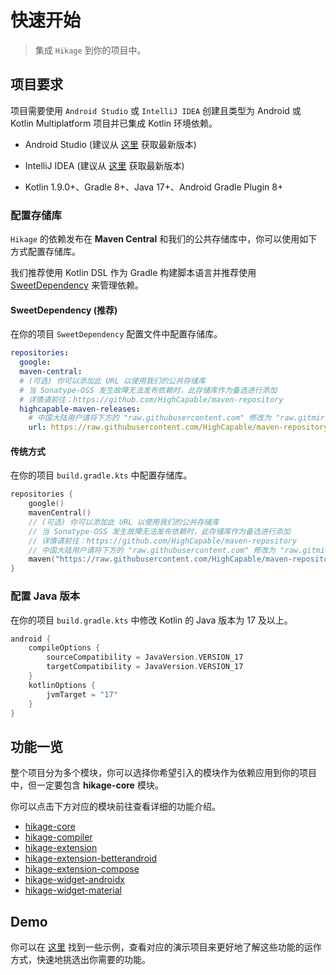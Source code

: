 # 快速开始

> 集成 `Hikage` 到你的项目中。

## 项目要求

项目需要使用 `Android Studio` 或 `IntelliJ IDEA` 创建且类型为 Android 或 Kotlin Multiplatform 项目并已集成 Kotlin 环境依赖。

- Android Studio (建议从 [这里](https://developer.android.com/studio) 获取最新版本)

- IntelliJ IDEA (建议从 [这里](https://www.jetbrains.com/idea) 获取最新版本)

- Kotlin 1.9.0+、Gradle 8+、Java 17+、Android Gradle Plugin 8+

### 配置存储库

`Hikage` 的依赖发布在 **Maven Central** 和我们的公共存储库中，你可以使用如下方式配置存储库。

我们推荐使用 Kotlin DSL 作为 Gradle 构建脚本语言并推荐使用 [SweetDependency](https://github.com/HighCapable/SweetDependency) 来管理依赖。

#### SweetDependency (推荐)

在你的项目 `SweetDependency` 配置文件中配置存储库。

```yaml
repositories:
  google:
  maven-central:
  # (可选) 你可以添加此 URL 以使用我们的公共存储库
  # 当 Sonatype-OSS 发生故障无法发布依赖时，此存储库作为备选进行添加
  # 详情请前往：https://github.com/HighCapable/maven-repository
  highcapable-maven-releases:
    # 中国大陆用户请将下方的 "raw.githubusercontent.com" 修改为 "raw.gitmirror.com"
    url: https://raw.githubusercontent.com/HighCapable/maven-repository/main/repository/releases
```

#### 传统方式

在你的项目 `build.gradle.kts` 中配置存储库。

```kotlin
repositories {
    google()
    mavenCentral()
    // (可选) 你可以添加此 URL 以使用我们的公共存储库
    // 当 Sonatype-OSS 发生故障无法发布依赖时，此存储库作为备选进行添加
    // 详情请前往：https://github.com/HighCapable/maven-repository
    // 中国大陆用户请将下方的 "raw.githubusercontent.com" 修改为 "raw.gitmirror.com"
    maven("https://raw.githubusercontent.com/HighCapable/maven-repository/main/repository/releases")
}
```

### 配置 Java 版本

在你的项目 `build.gradle.kts` 中修改 Kotlin 的 Java 版本为 17 及以上。

```kt
android {
    compileOptions {
        sourceCompatibility = JavaVersion.VERSION_17
        targetCompatibility = JavaVersion.VERSION_17
    }
    kotlinOptions {
        jvmTarget = "17"
    }
}
```

## 功能一览

整个项目分为多个模块，你可以选择你希望引入的模块作为依赖应用到你的项目中，但一定要包含 **hikage-core** 模块。

你可以点击下方对应的模块前往查看详细的功能介绍。

- [hikage-core](../library/hikage-core.md)
- [hikage-compiler](../library/hikage-compiler.md)
- [hikage-extension](../library/hikage-extension.md)
- [hikage-extension-betterandroid](../library/hikage-extension-betterandroid.md)
- [hikage-extension-compose](../library/hikage-extension-compose.md)
- [hikage-widget-androidx](../library/hikage-widget-androidx.md)
- [hikage-widget-material](../library/hikage-widget-material.md)

## Demo

你可以在 [这里](repo://tree/main/samples) 找到一些示例，查看对应的演示项目来更好地了解这些功能的运作方式，快速地挑选出你需要的功能。